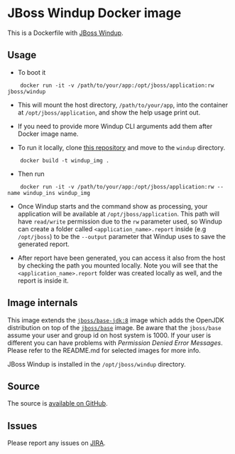 # JBoss Windup Docker image

This is a Dockerfile with [JBoss Windup](http://windup.jboss.org/).

## Usage

- To boot it

```
    docker run -it -v /path/to/your/app:/opt/jboss/application:rw jboss/windup
```

- This will mount the host directory, `/path/to/your/app`, into the container at `/opt/jboss/application`, and show the help usage print out. 

- If you need to provide more Windup CLI arguments add them after Docker image name.

- To run it locally, clone [this repository](https://github.com/jboss-dockerfiles/windup) and move to the `windup` directory.

```	
	docker build -t windup_img .
```
- Then run

```
	docker run -it -v /path/to/your/app:/opt/jboss/application:rw --name windup_ins windup_img
```

- Once Windup starts and the command show as processing, your application will be available at `/opt/jboss/application`. This path will have `read/write` permission due to the `rw` parameter used, so Windup can create a folder called `<application_name>.report` inside (e.g `/opt/jboss`) to be the `--output` parameter that Windup uses to save the generated report.

- After report have been generated, you can access it also from the host by checking the path you mounted locally. Note you will see that the `<application_name>.report` folder was created locally as well, and the report is inside it.   

## Image internals

This image extends the [`jboss/base-jdk:8`](https://github.com/JBoss-Dockerfiles/base-jdk/tree/jdk8) image which adds the OpenJDK distribution on top of the [`jboss/base`](https://github.com/JBoss-Dockerfiles/base) image. Be aware that the `jboss/base` assume your user and group id on host system is 1000. If your user is different you can have problems with *Permission Denied Error Messages*. Please refer to the README.md for selected images for more info.

JBoss Windup is installed in the `/opt/jboss/windup` directory.

## Source

The source is [available on GitHub](https://github.com/JBoss-Dockerfiles/windup).

## Issues

Please report any issues on [JIRA](https://issues.jboss.org/browse/WINDUP).
